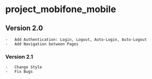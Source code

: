 # project_mobifone_mobile

## Version 2.0
    -   Add Authentication: Login, Logout, Auto-Login, Auto-Logout
    -   Add Navigation between Pages

### Version 2.1
    -   Change Style
    -   Fix Bugs